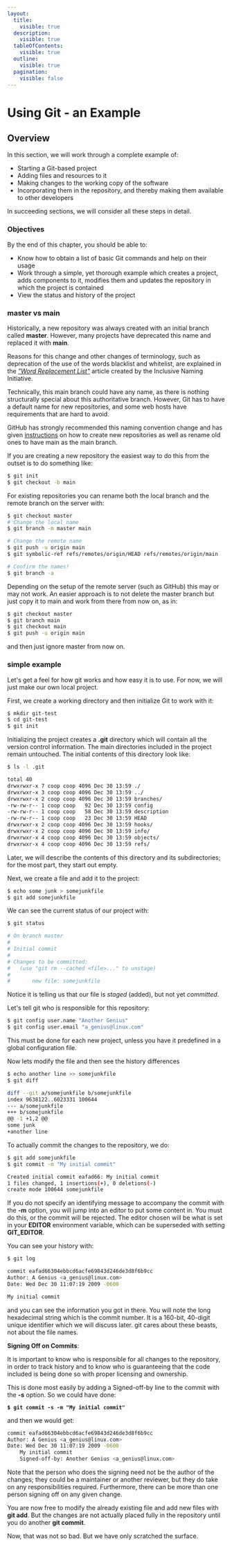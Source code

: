```yaml
---
layout:
  title:
    visible: true
  description:
    visible: true
  tableOfContents:
    visible: true
  outline:
    visible: true
  pagination:
    visible: false
---
```


# Using Git - an Example

## Overview

In this section, we will work through a complete example of:

* Starting a Git-based project
* Adding files and resources to it
* Making changes to the working copy of the software
* Incorporating them in the repository, and thereby making them available to other developers

In succeeding sections, we will consider all these steps in detail.

### Objectives

By the end of this chapter, you should be able to:

* Know how to obtain a list of basic Git commands and help on their usage
* Work through a simple, yet thorough example which creates a project, adds components to it, modifies them and updates the repository in which the project is contained
* View the status and history of the project

### master vs main

Historically, a new repository was always created with an initial branch called **master**. However, many projects have deprecated this name and replaced it with **main**.

Reasons for this change and other changes of terminology, such as deprecation of the use of the words blacklist and whitelist, are explained in the [_"Word Replacement List"_](https://inclusivenaming.org/word-lists/overview/) article created by the Inclusive Naming Initiative.

Technically, this main branch could have any name, as there is nothing structurally special about this authoritative branch. However, Git has to have a default name for new repositories, and some web hosts have requirements that are hard to avoid.

GitHub has strongly recommended this naming convention change and has given [instructions](https://github.com/github/renaming) on how to create new repositories as well as rename old ones to have main as the main branch.

If you are creating a new repository the easiest way to do this from the outset is to do something like:

```bash
$ git init
$ git checkout -b main
```

For existing repositories you can rename both the local branch and the remote branch on the server with:

```bash
$ git checkout master
# Change the local name
$ git branch -m master main

# Change the remote name
$ git push -u origin main
$ git symbolic-ref refs/remotes/origin/HEAD refs/remotes/origin/main

# Confirm the names!
$ git branch -a
```

Depending on the setup of the remote server (such as GitHub) this may or may not work. An easier approach is to not delete the master branch but just copy it to main and work from there from now on, as in:

```bash
$ git checkout master
$ git branch main
$ git checkout main
$ git push -u origin main
```

and then just ignore master from now on.

### simple example

Let's get a feel for how git works and how easy it is to use. For now, we will just make our own local project.

First, we create a working directory and then initialize Git to work with it:

```bash
​$ mkdir git-test
$ cd git-test
$ git init
```

Initializing the project creates a **.git** directory which will contain all the version control information. The main directories included in the project remain untouched. The initial contents of this directory look like:

```bash
$ ls -l .git

total 40
drwxrwxr-x 7 coop coop 4096 Dec 30 13:59 ./
drwxrwxr-x 3 coop coop 4096 Dec 30 13:59 ../
drwxrwxr-x 2 coop coop 4096 Dec 30 13:59 branches/
-rw-rw-r-- 1 coop coop   92 Dec 30 13:59 config
-rw-rw-r-- 1 coop coop   58 Dec 30 13:59 description
-rw-rw-r-- 1 coop coop   23 Dec 30 13:59 HEAD
drwxrwxr-x 2 coop coop 4096 Dec 30 13:59 hooks/
drwxrwxr-x 2 coop coop 4096 Dec 30 13:59 info/
drwxrwxr-x 4 coop coop 4096 Dec 30 13:59 objects/
drwxrwxr-x 4 coop coop 4096 Dec 30 13:59 refs/
```

Later, we will describe the contents of this directory and its subdirectories; for the most part, they start out empty.

Next, we create a file and add it to the project:

```bash
​$ echo some junk > somejunkfile
$ git add somejunkfile
```

We can see the current status of our project with:

```bash
​$ git status

# On branch master
#
# Initial commit
#
# Changes to be committed:
#   (use "git rm --cached <file>..." to unstage)
#
#       new file: somejunkfile


```

Notice it is telling us that our file is _staged_ (added), but not yet _committed_.

Let's tell git who is responsible for this repository:

```bash
$ git config user.name "Another Genius"
$ git config user.email "a_genius@linux.com"
```

This must be done for each new project, unless you have it predefined in a global configuration file.

Now lets modify the file and then see the history differences

```bash
​$ echo another line >> somejunkfile
$ git diff

diff --git a/somejunkfile b/somejunkfile
index 9638122..6023331 100644
--- a/somejunkfile
+++ b/somejunkfile
@@ -1 +1,2 @@
some junk
+another line
```

To actually commit the changes to the repository, we do:

```bash
$ git add somejunkfile
$ git commit -m "My initial commit"

Created initial commit eafad66: My initial commit
1 files changed, 1 insertions(+), 0 deletions(-)
create mode 100644 somejunkfile
```

If you do not specify an identifying message to accompany the commit with the **-m** option, you will jump into an editor to put some content in. You must do this, or the commit will be rejected. The editor chosen will be what is set in your **EDITOR** environment variable, which can be superseded with setting **GIT\_EDITOR**.

You can see your history with:

```bash
$ git log

​commit eafad66304ebbcd6acfe69843d246de3d8f6b9cc
Author: A Genius <a_genius@linux.com>
Date: Wed Dec 30 11:07:19 2009 -0600

My initial commit
```

and you can see the information you got in there. You will note the long hexadecimal string which is the commit number. It is a 160-bit, 40-digit unique identifier which we will discuss later. git cares about these beasts, not about the file names.

**Signing Off on Commits**:

It is important to know who is responsible for all changes to the repository, in order to track history and to know who is guaranteeing that the code included is being done so with proper licensing and ownership.

This is done most easily by adding a Signed-off-by line to the commit with the **-s** option. So we could have done:

**`$ git commit -s -m "My initial commit"`**&#x20;

and then we would get:

```bash
commit eafad66304ebbcd6acfe69843d246de3d8f6b9cc
Author: A Genius <a_genius@linux.com>
Date: Wed Dec 30 11:07:19 2009 -0600
    My initial commit
    Signed-off-by: Another Genius <a_genius@linux.com>
```

Note that the person who does the signing need not be the author of the changes; they could be a maintainer or another reviewer, but they do take on any responsibilities required. Furthermore, there can be more than one person signing off on any given change.

You are now free to modify the already existing file and add new files with **git add**. But the changes are not actually placed fully in the repository until you do another **git commit**.

Now, that was not so bad. But we have only scratched the surface.
